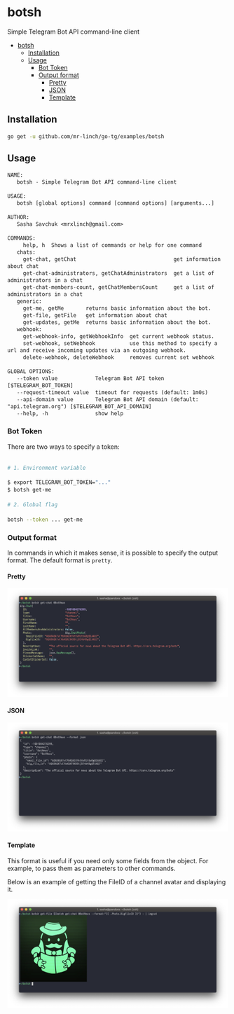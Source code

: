 # botsh

Simple Telegram Bot API command-line client

- [botsh](#botsh)
  - [Installation](#installation)
  - [Usage](#usage)
    - [Bot Token](#bot-token)
    - [Output format](#output-format)
      - [Pretty](#pretty)
      - [JSON](#json)
      - [Template](#template)

## Installation

```bash
go get -u github.com/mr-linch/go-tg/examples/botsh
```

## Usage

```
NAME:
   botsh - Simple Telegram Bot API command-line client

USAGE:
   botsh [global options] command [command options] [arguments...]

AUTHOR:
   Sasha Savchuk <mrxlinch@gmail.com>

COMMANDS:
     help, h  Shows a list of commands or help for one command
   chats:
     get-chat, getChat                               get information about chat
     get-chat-administrators, getChatAdministrators  get a list of administrators in a chat
     get-chat-members-count, getChatMembersCount     get a list of administrators in a chat
   generic:
     get-me, getMe       returns basic information about the bot.
     get-file, getFile   get information about chat
     get-updates, getMe  returns basic information about the bot.
   webhook:
     get-webhook-info, getWebhookInfo  get current webhook status.
     set-webhook, setWebhook           use this method to specify a url and receive incoming updates via an outgoing webhook.
     delete-webhook, deleteWebhook     removes current set webhook

GLOBAL OPTIONS:
   --token value            Telegram Bot API token [$TELEGRAM_BOT_TOKEN]
   --request-timeout value  timeout for requests (default: 1m0s)
   --api-domain value       Telegram Bot API domain (default: "api.telegram.org") [$TELEGRAM_BOT_API_DOMAIN]
   --help, -h               show help
```

### Bot Token

There are two ways to specify a token:

```bash

# 1. Environment variable

$ export TELEGRAM_BOT_TOKEN="..."
$ botsh get-me

# 2. Global flag

botsh --token ... get-me

```

### Output format

In commands in which it makes sense, it is possible to specify the output format.
The default format is `pretty`.

#### Pretty


![Pretty Output](docs/output-format-pretty.png)

#### JSON

![JSON Output](docs/output-format-json.png)

#### Template

This format is useful if you need only some fields from the object.
For example, to pass them as parameters to other commands.

Below is an example of getting the FileID of a channel avatar and displaying it.

![Template Output](docs/output-format-template.png)
